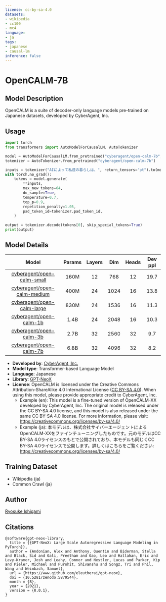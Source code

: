 ```yaml
---
license: cc-by-sa-4.0
datasets:
- wikipedia
- cc100
- mc4
language:
- ja
tags:
- japanese
- causal-lm
inference: false
---
```

# OpenCALM-7B

## Model Description

OpenCALM is a suite of decoder-only language models pre-trained on Japanese datasets, developed by CyberAgent, Inc.

## Usage

```python
import torch
from transformers import AutoModelForCausalLM, AutoTokenizer

model = AutoModelForCausalLM.from_pretrained("cyberagent/open-calm-7b", device_map="auto", torch_dtype=torch.float16)
tokenizer = AutoTokenizer.from_pretrained("cyberagent/open-calm-7b")

inputs = tokenizer("AIによって私達の暮らしは、", return_tensors="pt").to(model.device)
with torch.no_grad():
    tokens = model.generate(
        **inputs,
        max_new_tokens=64,
        do_sample=True,
        temperature=0.7,
        top_p=0.9,
        repetition_penalty=1.05,
        pad_token_id=tokenizer.pad_token_id,
    )
    
output = tokenizer.decode(tokens[0], skip_special_tokens=True)
print(output)
```

## Model Details

|Model|Params|Layers|Dim|Heads|Dev ppl|
|:---:|:---: |:---:|:---:|:---:|:---:|
|[cyberagent/open-calm-small](https://huggingface.co/cyberagent/open-calm-small)|160M|12|768|12|19.7|
|[cyberagent/open-calm-medium](https://huggingface.co/cyberagent/open-calm-medium)|400M|24|1024|16|13.8|
|[cyberagent/open-calm-large](https://huggingface.co/cyberagent/open-calm-large)|830M|24|1536|16|11.3|
|[cyberagent/open-calm-1b](https://huggingface.co/cyberagent/open-calm-1b)|1.4B|24|2048|16|10.3|
|[cyberagent/open-calm-3b](https://huggingface.co/cyberagent/open-calm-3b)|2.7B|32|2560|32|9.7|
|[cyberagent/open-calm-7b](https://huggingface.co/cyberagent/open-calm-7b)|6.8B|32|4096|32|8.2|

* **Developed by**: [CyberAgent, Inc.](https://www.cyberagent.co.jp/)
* **Model type**: Transformer-based Language Model
* **Language**: Japanese
* **Library**: [GPT-NeoX](https://github.com/EleutherAI/gpt-neox)
* **License**: OpenCALM is licensed under the Creative Commons Attribution-ShareAlike 4.0 International License ([CC BY-SA 4.0](https://creativecommons.org/licenses/by-sa/4.0/)). When using this model, please provide appropriate credit to CyberAgent, Inc.
  * Example (en): This model is a fine-tuned version of OpenCALM-XX developed by CyberAgent, Inc. The original model is released under the CC BY-SA 4.0 license, and this model is also released under the same CC BY-SA 4.0 license. For more information, please visit: https://creativecommons.org/licenses/by-sa/4.0/
  * Example (ja): 本モデルは、株式会社サイバーエージェントによるOpenCALM-XXをファインチューニングしたものです。元のモデルはCC BY-SA 4.0ライセンスのもとで公開されており、本モデルも同じくCC BY-SA 4.0ライセンスで公開します。詳しくはこちらをご覧ください: https://creativecommons.org/licenses/by-sa/4.0/


## Training Dataset

* Wikipedia (ja)
* Common Crawl (ja)

## Author

[Ryosuke Ishigami](https://huggingface.co/rishigami)

## Citations

```bibtext
@software{gpt-neox-library,
  title = {{GPT-NeoX: Large Scale Autoregressive Language Modeling in PyTorch}},
  author = {Andonian, Alex and Anthony, Quentin and Biderman, Stella and Black, Sid and Gali, Preetham and Gao, Leo and Hallahan, Eric and Levy-Kramer, Josh and Leahy, Connor and Nestler, Lucas and Parker, Kip and Pieler, Michael and Purohit, Shivanshu and Songz, Tri and Phil, Wang and Weinbach, Samuel},
  url = {https://www.github.com/eleutherai/gpt-neox},
  doi = {10.5281/zenodo.5879544},
  month = {8},
  year = {2021},
  version = {0.0.1},
}
```